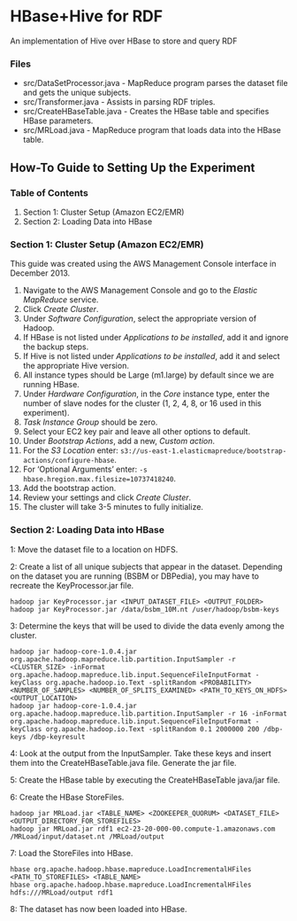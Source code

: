 # HBase+Hive for RDF

An implementation of Hive over HBase to store and query RDF

### Files
* src/DataSetProcessor.java - MapReduce program parses the dataset file and gets the unique subjects.
* src/Transformer.java - Assists in parsing RDF triples.
* src/CreateHBaseTable.java - Creates the HBase table and specifies HBase parameters.
* src/MRLoad.java - MapReduce program that loads data into the HBase table.

## How-To Guide to Setting Up the Experiment
### Table of Contents
1. Section 1: Cluster Setup (Amazon EC2/EMR)
2. Section 2: Loading Data into HBase

### Section 1: Cluster Setup (Amazon EC2/EMR)

This guide was created using the AWS Management Console interface in December 2013.

1. Navigate to the AWS Management Console and go to the *Elastic MapReduce* service.
2. Click *Create Cluster*.
3. Under *Software Configuration*, select the appropriate version of Hadoop.
4. If HBase is not listed under *Applications to be installed*, add it and ignore the backup steps.
5. If Hive is not listed under *Applications to be installed*, add it and select the appropriate Hive version.
6. All instance types should be Large (m1.large) by default since we are running HBase.
7. Under *Hardware Configuration*, in the *Core* instance type, enter the number of slave nodes for the cluster (1, 2, 4, 8, or 16 used in this experiment).
8. *Task Instance Group* should be zero.
9. Select your EC2 key pair and leave all other options to default.
10. Under *Bootstrap Actions*, add a new, *Custom action*.
11. For the *S3 Location* enter:
`s3://us-east-1.elasticmapreduce/bootstrap-actions/configure-hbase`.
12. For ‘Optional Arguments’ enter:
`-s hbase.hregion.max.filesize=10737418240`.
13. Add the bootstrap action.
14. Review your settings and click *Create Cluster*.
15. The cluster will take 3-5 minutes to fully initialize.

### Section 2: Loading Data into HBase
1: Move the dataset file to a location on HDFS.

2: Create a list of all unique subjects that appear in the dataset. Depending on the dataset you are running (BSBM or DBPedia), you may have to recreate the KeyProcessor.jar file.

```
hadoop jar KeyProcessor.jar <INPUT_DATASET_FILE> <OUTPUT_FOLDER>
hadoop jar KeyProcessor.jar /data/bsbm_10M.nt /user/hadoop/bsbm-keys
```

3: Determine the keys that will be used to divide the data evenly among the cluster.
```
hadoop jar hadoop-core-1.0.4.jar org.apache.hadoop.mapreduce.lib.partition.InputSampler -r <CLUSTER_SIZE> -inFormat org.apache.hadoop.mapreduce.lib.input.SequenceFileInputFormat -keyClass org.apache.hadoop.io.Text -splitRandom <PROBABILITY> <NUMBER_OF_SAMPLES> <NUMBER_OF_SPLITS_EXAMINED> <PATH_TO_KEYS_ON_HDFS> <OUTPUT_LOCATION>
hadoop jar hadoop-core-1.0.4.jar org.apache.hadoop.mapreduce.lib.partition.InputSampler -r 16 -inFormat org.apache.hadoop.mapreduce.lib.input.SequenceFileInputFormat -keyClass org.apache.hadoop.io.Text -splitRandom 0.1 2000000 200 /dbp-keys /dbp-keyresult
```

4: Look at the output from the InputSampler. Take these keys and insert them into the CreateHBaseTable.java file. Generate the jar file.

5: Create the HBase table by executing the CreateHBaseTable java/jar file.

6: Create the HBase StoreFiles.
```
hadoop jar MRLoad.jar <TABLE_NAME> <ZOOKEEPER_QUORUM> <DATASET_FILE> <OUTPUT_DIRECTORY_FOR_STOREFILES>
hadoop jar MRLoad.jar rdf1 ec2-23-20-000-00.compute-1.amazonaws.com /MRLoad/input/dataset.nt /MRLoad/output
```

7: Load the StoreFiles into HBase.
```
hbase org.apache.hadoop.hbase.mapreduce.LoadIncrementalHFiles <PATH_TO_STOREFILES> <TABLE_NAME>
hbase org.apache.hadoop.hbase.mapreduce.LoadIncrementalHFiles hdfs:///MRLoad/output rdf1
```
	
8: The dataset has now been loaded into HBase.